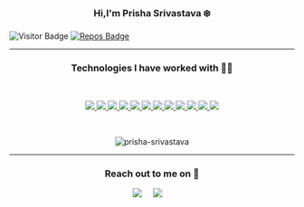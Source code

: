 
<h3 align="center"> Hi,I'm Prisha Srivastava ❄️</h3>

![Visitor Badge](https://visitor-badge.laobi.icu/badge?page_id=prisha-srivastava.prisha-srivastava)
[![Repos Badge](https://badges.pufler.dev/repos/prisha-srivastava)](https://badges.pufler.dev)

__________________________________________________________________________________________________________________________________________________________________

<p align="center"> 
<!-- <h3 align="center"> 
Check out my projects here at <a href="https://github.com/prisha-srivastava?tab=repositories">Github </a>💻 
</h3> -->
<h3 align="center"> Technologies I have worked with 👩‍💻</h3>
<br>
 <p align="center">
  
  <a href="https://www.cplusplus.com/">
    <img src="https://img.shields.io/badge/C%2B%2B-00599C?style=for-the-badge&logo=c%2B%2B&logoColor=white"/>
  </a>
 <a href="">
  <img src="https://img.shields.io/badge/-HTML5-E34F26?style=for-the-badge&logo=html5&logoColor=white"/>
 </a>
 <a href="">
    <img src="https://img.shields.io/badge/-CSS3-1572B6?style=for-the-badge&logo=css3"/>
  </a>
 <a href="https://www.javascript.com/">
    <img src="https://img.shields.io/badge/JavaScript-F7DF1E?style=for-the-badge&logo=javascript&logoColor=black"/>
  </a>
  <a href="https://nodejs.org/en/">
    <img src="https://img.shields.io/badge/Node.js-43853D?style=for-the-badge&logo=node.js&logoColor=white"/>
  </a>
  <a href="https://www.npmjs.com/">
    <img src="https://img.shields.io/badge/npm-CB3837?style=for-the-badge&logo=npm&logoColor=whit"/>
  </a>
  <a href="http://expressjs.com/">
    <img src="https://img.shields.io/badge/Express.js-404D59?style=for-the-badge&logo=express&logoColor=white"/>
  </a>
  <a href="https://www.python.org/">
    <img src="https://img.shields.io/badge/Python-14354C?style=for-the-badge&logo=python&logoColor=white"/>
  </a>
  <a href="https://jupyter.org/">
    <img src="https://img.shields.io/badge/Jupyter-F37626.svg?&style=for-the-badge&logo=Jupyter&logoColor=white"/>
  </a>
  <a href="https://reactjs.org/">
    <img src="https://img.shields.io/badge/React-20232A?style=for-the-badge&logo=react&logoColor=61DAFB"/>
  </a>
  <a href="https://getbootstrap.com/">
    <img src="https://img.shields.io/badge/Bootstrap-563D7C?style=for-the-badge&logo=bootstrap&logoColor=white"/>
  </a>
  <a href="https://git-scm.com/">
    <img src="https://img.shields.io/badge/Git-F05032?style=for-the-badge&logo=git&logoColor=white"/>
  </a>
</p>
<br>
<p align="center">
<img align="center" src="https://github-readme-stats.vercel.app/api?username=prisha-srivastava&show_icons=true&locale=en&theme=default&hide=issues,stars&count_private=true" alt="prisha-srivastava" />
</p>


__________________________________________________________________________________________________________________________________________________________________

<h3 align="center">Reach out to me on 🙋</h3> 
<p align="center">
  <a target="_blank"href="https://www.linkedin.com/in/prisha-srivastava/"><img src="https://img.shields.io/badge/linkedin-%230077B5.svg?&style=for-the-badge&logo=linkedin&logoColor=white" /></a>&nbsp;&nbsp;&nbsp;&nbsp;
  <a href="mailto:prishas.2501@gmail.com"><img src="https://img.shields.io/badge/gmail-%23D14836.svg?&style=for-the-badge&logo=gmail&logoColor=white" /></a>&nbsp;&nbsp;&nbsp;&nbsp;
</p>
